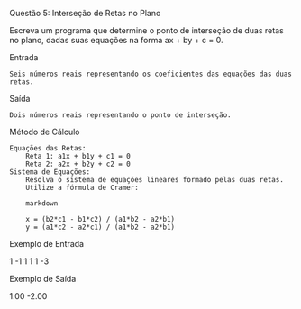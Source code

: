 Questão 5: Interseção de Retas no Plano

Escreva um programa que determine o ponto de interseção de duas retas no plano, dadas suas equações na forma ax + by + c = 0.

Entrada

    Seis números reais representando os coeficientes das equações das duas retas.

Saída

    Dois números reais representando o ponto de interseção.

Método de Cálculo

    Equações das Retas:
        Reta 1: a1x + b1y + c1 = 0
        Reta 2: a2x + b2y + c2 = 0
    Sistema de Equações:
        Resolva o sistema de equações lineares formado pelas duas retas.
        Utilize a fórmula de Cramer:

        markdown

        x = (b2*c1 - b1*c2) / (a1*b2 - a2*b1)
        y = (a1*c2 - a2*c1) / (a1*b2 - a2*b1)

Exemplo de Entrada

1 -1 1
1 1 -3

Exemplo de Saída

1.00 -2.00
